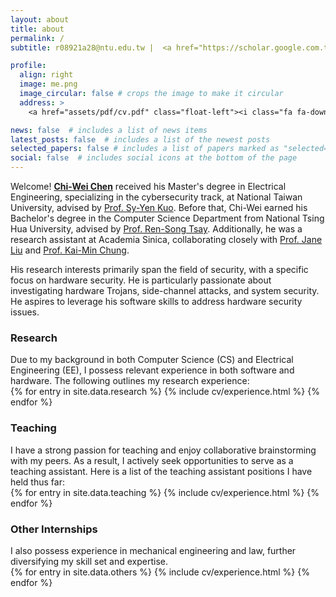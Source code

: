 ```yaml
---
layout: about
title: about
permalink: /
subtitle: r08921a28@ntu.edu.tw |  <a href="https://scholar.google.com.tw/citations?hl=zh-TW&user=-sxgHVAAAAAJ">google scholar</a>

profile:
  align: right
  image: me.png
  image_circular: false # crops the image to make it circular
  address: >
    <a href="assets/pdf/cv.pdf" class="float-left"><i class="fa fa-download"></i> Resume/CV</a>

news: false  # includes a list of news items
latest_posts: false  # includes a list of the newest posts
selected_papers: false # includes a list of papers marked as "selected={true}"
social: false  # includes social icons at the bottom of the page
---
```

Welcome! <a href="#"><b>Chi-Wei Chen</b></a> received his Master's degree in Electrical Engineering, specializing in the cybersecurity track, at National Taiwan University, advised by <a href="https://homepage.ntu.edu.tw/~sykuo/">Prof. Sy-Yen Kuo</a>. Before that, Chi-Wei earned his Bachelor's degree in the Computer Science Department from National Tsing Hua University, advised by <a href="https://logoslab.github.io/">Prof. Ren-Song Tsay</a>. Additionally, he was a research assistant at Academia Sinica, collaborating closely with <a href="https://homepage.iis.sinica.edu.tw/pages/janeliu/contact_en.html">Prof. Jane Liu</a> and <a href="https://homepage.iis.sinica.edu.tw/~kmchung/">Prof. Kai-Min Chung</a>.

His research interests primarily span the field of security, with a specific focus on hardware security. He is particularly passionate about investigating hardware Trojans, side-channel attacks, and system security. He aspires to leverage his software skills to address hardware security issues.

<h3 id="research">Research</h3>
Due to my background in both Computer Science (CS) and Electrical Engineering (EE), I possess relevant experience in both software and hardware. The following outlines my research experience:
<div class="research publications">
  {% for entry in site.data.research %}
      {% include cv/experience.html %}                
  {% endfor %}
</div>

<h3 id="teaching">Teaching</h3>
I have a strong passion for teaching and enjoy collaborative brainstorming with my peers. As a result, I actively seek opportunities to serve as a teaching assistant. Here is a list of the teaching assistant positions I have held thus far:
<div class="teaching">
  {% for entry in site.data.teaching %}
      {% include cv/experience.html %}                
  {% endfor %}
</div>

<h3 id="others">Other Internships</h3>
I also possess experience in mechanical engineering and law, further diversifying my skill set and expertise.
<div class="others">
  {% for entry in site.data.others %}
    {% include cv/experience.html %}
  {% endfor %}
</div>




